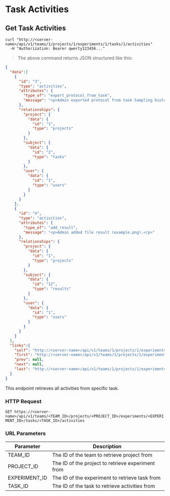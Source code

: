 # Task Activities

## Get Task Activities

```shell
curl "http://<server-name>/api/v1/teams/1/projects/1/experiments/1/tasks/1/activities"
  -H "Authorization: Bearer qwerty123456..."
```

> The above command returns JSON structured like this:

```json
{
  "data":[
    {
      "id": "3",
      "type": "activities",
      "attributes": {
        "type_of": "export_protocol_from_task",
        "message": "<p>Admin exported protocol from task Sampling biological material</p>"
      },
      "relationships": {
        "project": {
          "data": {
            "id": "1",
            "type": "projects"
          }
        },
        "subject": {
          "data": {
            "id": "2",
            "type": "tasks"
          }
        },
        "user": {
          "data": {
            "id": "1",
            "type": "users"
          }
        }
      }
    },
    {
      "id": "4",
      "type": "activities",
      "attributes": {
        "type_of": "add_result",
        "message": "<p>Admin added file result (example.png).</p>"
      },
      "relationships": {
        "project": {
          "data": {
            "id": "1",
            "type": "projects"
          }
        },
        "subject": {
          "data": {
            "id": "12",
            "type": "results"
          }
        },
        "user": {
          "data": {
            "id": "1",
            "type": "users"
          }
        }
      }
    }
  ],
  "links":{
    "self": "http://<server-name>/api/v1/teams/1/projects/1/experiments/1/tasks/1/activities?page%5Bnumber%5D=1&page%5Bsize%5D=10",
    "first": "http://<server-name>/api/v1/teams/1/projects/1/experiments/1/tasks/1/activities?page%5Bnumber%5D=1&page%5Bsize%5D=10",
    "prev": null,
    "next": null,
    "last": "http://<server-name>/api/v1/teams/1/projects/1/experiments/1/tasks/1/activities?page%5Bnumber%5D=1&page%5Bsize%5D=10"
  }
}
```

This endpoint retrieves all activities from specific task.

### HTTP Request

`GET https://<server-name>/api/v1/teams/<TEAM_ID>/projects/<PROJECT_ID>/experiments/<EXPERIMENT_ID>/tasks/<TASK_ID>/activities`

### URL Parameters

Parameter | Description
--------- | -----------
TEAM_ID | The ID of the team to retrieve project from
PROJECT_ID | The ID of the project to retrieve experiment from
EXPERIMENT_ID | The ID of the experiment to retrieve task from
TASK_ID | The ID of the task to retrieve activities from
